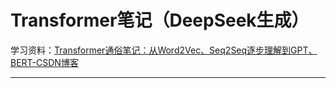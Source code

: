 #  Transformer笔记（DeepSeek生成）

学习资料：[Transformer通俗笔记：从Word2Vec、Seq2Seq逐步理解到GPT、BERT-CSDN博客](https://blog.csdn.net/v_JULY_v/article/details/127411638?ops_request_misc=%7B%22request%5Fid%22%3A%229d7c8f6c3ec83074f33e1e1ebe062d64%22%2C%22scm%22%3A%2220140713.130102334.pc%5Fall.%22%7D&request_id=9d7c8f6c3ec83074f33e1e1ebe062d64&biz_id=0&utm_medium=distribute.pc_search_result.none-task-blog-2~all~first_rank_ecpm_v1~hot_rank-1-127411638-null-null.142^v102^pc_search_result_base3&utm_term=seq2seq模型&spm=1018.2226.3001.4187)

------

